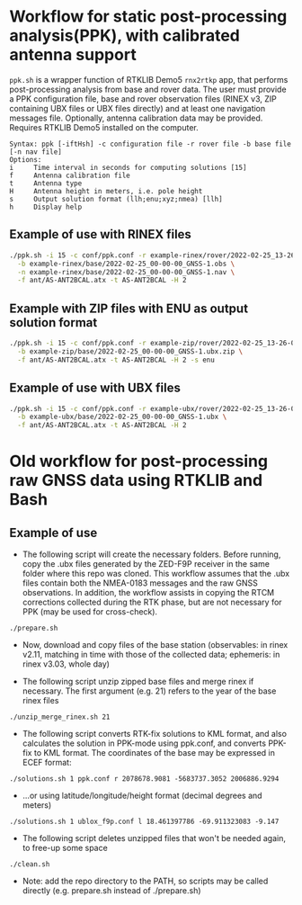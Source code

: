 # Workflow for static post-processing analysis(PPK), with calibrated antenna support

`ppk.sh` is a wrapper function of RTKLIB Demo5 `rnx2rtkp` app, that performs post-processing analysis from base and rover data. The user must provide a PPK configuration file, base and rover observation files (RINEX v3, ZIP containing UBX files or UBX files directly) and at least one navigation messages file. Optionally, antenna calibration data may be provided. Requires RTKLIB Demo5 installed on the computer.

    Syntax: ppk [-iftHsh] -c configuration file -r rover file -b base file [-n nav file]
    Options:
    i     Time interval in seconds for computing solutions [15]
    f     Antenna calibration file
    t     Antenna type
    H     Antenna height in meters, i.e. pole height
    s     Output solution format (llh;enu;xyz;nmea) [llh]
    h     Display help

## Example of use with RINEX files

```bash
./ppk.sh -i 15 -c conf/ppk.conf -r example-rinex/rover/2022-02-25_13-26-06_GNSS-1.obs \
  -b example-rinex/base/2022-02-25_00-00-00_GNSS-1.obs \
  -n example-rinex/base/2022-02-25_00-00-00_GNSS-1.nav \
  -f ant/AS-ANT2BCAL.atx -t AS-ANT2BCAL -H 2
```

## Example with ZIP files with ENU as output solution format

```bash
./ppk.sh -i 15 -c conf/ppk.conf -r example-zip/rover/2022-02-25_13-26-06_GNSS-1.ubx.zip \
  -b example-zip/base/2022-02-25_00-00-00_GNSS-1.ubx.zip \
  -f ant/AS-ANT2BCAL.atx -t AS-ANT2BCAL -H 2 -s enu
```

## Example of use with UBX files

```bash
./ppk.sh -i 15 -c conf/ppk.conf -r example-ubx/rover/2022-02-25_13-26-06_GNSS-1.ubx \
  -b example-ubx/base/2022-02-25_00-00-00_GNSS-1.ubx \
  -f ant/AS-ANT2BCAL.atx -t AS-ANT2BCAL -H 2
```

# Old workflow for post-processing raw GNSS data using RTKLIB and Bash

## Example of use

- The following script will create the necessary folders. Before running, copy the .ubx files generated by the ZED-F9P receiver in the same folder where this repo was cloned. This workflow assumes that the .ubx files contain both the NMEA-0183 messages and the raw GNSS observations. In addition, the workflow assists in copying the RTCM corrections collected during the RTK phase, but are not necessary for PPK (may be used for cross-check).

```
./prepare.sh
```

- Now, download and copy files of the base station (observables: in rinex v2.11, matching in time with those of the collected data; ephemeris: in rinex v3.03, whole day)

- The following script unzip zipped base files and merge rinex if necessary. The first argument (e.g. 21) refers to the year of the base rinex files

```
./unzip_merge_rinex.sh 21
```

- The following script converts RTK-fix solutions to KML format, and also calculates the solution in PPK-mode using ppk.conf, and converts PPK-fix to KML format. The coordinates of the base may be expressed in ECEF format:

```
./solutions.sh 1 ppk.conf r 2078678.9081 -5683737.3052 2006886.9294
```

- ...or using latitude/longitude/height format (decimal degrees and meters)

```
./solutions.sh 1 ublox_f9p.conf l 18.461397786 -69.911323083 -9.147
```

- The following script deletes unzipped files that won't be needed again, to free-up some space

```
./clean.sh
```

- Note: add the repo directory to the PATH, so scripts may be called directly (e.g. prepare.sh instead of ./prepare.sh)
